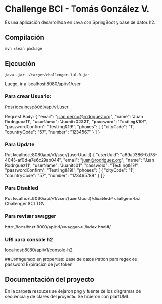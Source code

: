 # Challenge BCI - Tomás González V.

Es una aplicación desarrollada en Java con SpringBoot y base de datos h2.

## Compilación

```bash
mvn clean package
```

## Ejecución

```
java -jar ./target/challenger-1.0.0.jar
```
Luego, ir a localhost:8080/api/v1/user


### Para crear Usuario:
Post localhost:8080/api/v1/user 

Request Body:
{
    "email": "juan.perico@rodriguez.org",
    "name": "Juan Rodriguez11",
	"userName": "Juanito02321",
    "password": "Testi.ng&19!",
    "passwordConfirm": "Testi.ng&19!",
    "phones": [
        {
            "cityCode": "1",
            "countryCode": "57",
            "number": "1234567"
        }
    ]
}

### Para Update
Put localhost:8080/api/v1/user/{userUuuid}
{
    "userUuid": "a69a0386-0d78-4046-af0d-a7e6c29ab044",
    "email": "juan@rodriguez.org",
    "name": "Juan Rodriguez11",
	"userName": "Juanito01",
    "password": "Testi.ng&19!",
    "passwordConfirm": "Testi.ng&19!",
    "phones": [
        {
            "cityCode": "1",
            "countryCode": "57",
            "number": "123465789"
        }
    ]
}

### Para Disabled
Put localhost:8080/api/v1/user/{userUuuid}/disabled# challgenr-bci
Challenger BCI TGV


### Para revisar swagger
http://localhost:8080/api/v1/swagger-ui/index.html#/

### URl para console h2
localhost:8080/api/v1/console-h2

##Configurado en properties:
Base de datos
Patrón para regex de password
Expiracion de jwt token

## Documentación del proyecto
En la carpeta resouces se dejaron png y fuente de los diagramas de secuencia y de clases del proyecto. Se hicieron con plantUML



